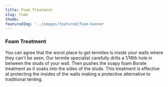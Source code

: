 ```yaml
---
title: Foam Treatment
slug: foam
thumb: 
featuredImg: '../images/featured/foam-banner
---
```


### Foam Treatment

You can agree that the worst place to get termites is inside your walls where they can't be seen. Our termite specialist carefully drills a 1/16th hole in between the studs of your wall. Then pushes the soapy foam Borate treatment as it soaks into the sides of the studs. This treatment is effective at protecting the insides of the walls making a protective alternative to traditional tenting.